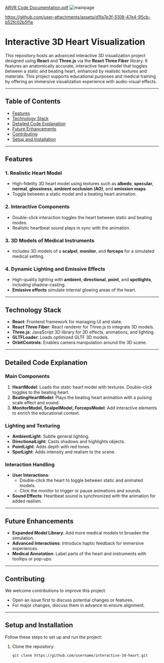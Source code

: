 [ARVR Code Documentation.pdf](https://github.com/user-attachments/files/17865912/ARVR.Code.Documentation.pdf)
![mainpage](https://github.com/user-attachments/assets/8433c774-f177-4c1f-9c53-867d57afb811)

https://github.com/user-attachments/assets/d1fa7e3f-5108-47e4-95cb-b52fc02b5f1e

# Interactive 3D Heart Visualization

This repository hosts an advanced interactive 3D visualization project designed using **React** and **Three.js** via the **React Three Fiber** library. It features an anatomically accurate, interactive heart model that toggles between a static and beating heart, enhanced by realistic textures and materials. This project supports educational purposes and medical training by offering an immersive visualization experience with audio-visual effects.

---

## Table of Contents
- [Features](#features)
- [Technology Stack](#technology-stack)
- [Detailed Code Explanation](#detailed-code-explanation)
- [Future Enhancements](#future-enhancements)
- [Contributing](#contributing)
- [Setup and Installation](#setup-and-installation)

---

## Features

### **1. Realistic Heart Model**
- High-fidelity 3D heart model using textures such as **albedo**, **specular**, **normal**, **glossiness**, **ambient occlusion (AO)**, and **emission maps**.
- Toggle between a static model and a beating heart animation.

### **2. Interactive Components**
- Double-click interaction toggles the heart between static and beating modes.
- Realistic heartbeat sound plays in sync with the animation.

### **3. 3D Models of Medical Instruments**
- Includes 3D models of a **scalpel**, **monitor**, and **forceps** for a simulated medical setting.

### **4. Dynamic Lighting and Emissive Effects**
- High-quality lighting with **ambient**, **directional**, **point**, and **spotlights**, including shadow-casting.
- **Emissive effects** simulate internal glowing areas of the heart.

---

## Technology Stack

- **React**: Frontend framework for managing UI and state.
- **React Three Fiber**: React renderer for Three.js to integrate 3D models.
- **Three.js**: JavaScript 3D library for 3D effects, animations, and lighting.
- **GLTFLoader**: Loads optimized GLTF 3D models.
- **OrbitControls**: Enables camera manipulation around the 3D scene.

---

## Detailed Code Explanation

### **Main Components**
1. **HeartModel**: Loads the static heart model with textures. Double-click toggles to the beating heart.
2. **BeatingHeartModel**: Plays the beating heart animation with a pulsing scale effect and sound.
3. **MonitorModel, ScalpelModel, ForcepsModel**: Add interactive elements to enrich the educational context.

### **Lighting and Texturing**
- **AmbientLight**: Subtle general lighting.
- **DirectionalLight**: Casts shadows and highlights objects.
- **PointLight**: Adds depth with red tones.
- **SpotLight**: Adds intensity and realism to the scene.

### **Interaction Handling**
- **User Interactions**: 
  - Double-click the heart to toggle between static and animated models.
  - Click the monitor to trigger or pause animations and sounds.
- **Sound Effects**: Heartbeat sound is synchronized with the animation for added realism.

---

## Future Enhancements
- **Expanded Model Library**: Add more medical models to broaden the simulation.
- **Advanced Interactions**: Introduce haptic feedback for immersive experiences.
- **Medical Annotation**: Label parts of the heart and instruments with tooltips or pop-ups.

---

## Contributing
We welcome contributions to improve this project.  
- Open an issue first to discuss potential changes or features.  
- For major changes, discuss them in advance to ensure alignment.  

---

## Setup and Installation

Follow these steps to set up and run the project:

1. Clone the repository:
   ```bash
   git clone https://github.com/username/interactive-3d-heart.git
